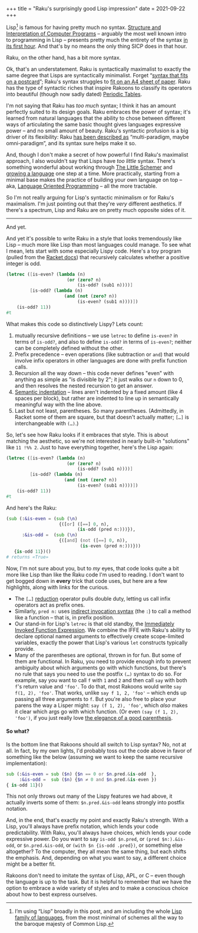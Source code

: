 +++
title = "Raku's surprisingly good Lisp impression"
date = 2021-09-22
+++

Lisp[^1] is famous for having pretty much no syntax.  [Structure and Interpretation of Computer Programs](https://en.wikipedia.org/wiki/Structure_and_Interpretation_of_Computer_Programs) – arguably the most well known intro to programming in Lisp – presents pretty much the entirety of the syntax [in its first hour](https://ocw.mit.edu/courses/electrical-engineering-and-computer-science/6-001-structure-and-interpretation-of-computer-programs-spring-2005/video-lectures/1a-overview-and-introduction-to-lisp/).  And that's by no means the only thing SICP does in that hour.

Raku, on the other hand, has a bit more syntax.

Ok, that's an understatement.  Raku is syntactically maximalist to exactly the same degree that Lisps are syntactically minimalist.  Forget “[syntax that fits on a postcard](https://richardeng.medium.com/syntax-on-a-post-card-cb6d85fabf88)”; Raku's syntax struggles to [fit on an A4 sheet of paper](https://raw.githubusercontent.com/Raku/mu/master/docs/Perl6/Cheatsheet/cheatsheet.txt).  Raku has the type of syntactic riches that inspire Rakoons to classify its operators into beautiful (though now sadly dated) [Periodic Tables](http://www.ozonehouse.com/mark/periodic/).

<!-- more -->

I'm not saying that Raku has _too much_ syntax; I think it has an amount perfectly suited to its design goals.  Raku embraces the power of syntax; it's learned from natural languages that the ability to chose between different ways of articulating the same basic thought gives languages expressive power – and no small amount of beauty.  Raku's syntactic profusion is a big driver of its flexibility: Raku [has been described as](https://www.evanmiller.org/a-review-of-perl-6.html) “multi-paradigm, maybe omni-paradigm”, and its syntax sure helps make it so.

And, though I don't make a secret of how powerful I find Raku's maximalist approach, I also wouldn't say that Lisps have _too little_ syntax.  There's something wonderful about working through [The Little Schemer](https://mitpress.mit.edu/books/little-schemer-fourth-edition) and [growing a language](https://archive.org/details/GrowingALanguageByGuySteeleAhvzDzKdB0) one step at a time.  More practically, starting from a minimal base makes the practice of building your own language on top – aka, [Language Oriented Programming](https://beautifulracket.com/appendix/why-lop-why-racket.html) – all the more tractable. 

So I'm not really arguing for Lisp's syntactic minimalism or for Raku's maximalism.  I'm just pointing out that they're _very_ different aesthetics.  If there's a spectrum, Lisp and Raku are on pretty much opposite sides of it. 

---
And yet.

And yet it's possible to write Raku in a style that looks tremendously like Lisp – much more like Lisp than most languages could manage.  To see what I mean, lets start with some especially Lispy code.  Here's a toy program (pulled from the [Racket docs](https://docs.racket-lang.org/reference/let.html#%28form._%28%28lib._racket%2Fprivate%2Fletstx-scheme..rkt%29._letrec%29%29)) that recursively calculates whether a positive integer is odd.

```scheme
(letrec ([is-even? (lambda (n)
                       (or (zero? n)
                           (is-odd? (sub1 n))))]
         [is-odd? (lambda (n)
                      (and (not (zero? n))
                           (is-even? (sub1 n))))])
    (is-odd? 11))
#t
```

What makes this code so distinctively Lispy?  Lets count:
1. mutually recursive definitions – we use `letrec` to define `is-even?` in terms of `is-odd?`, and also to define `is-odd?` in terms of `is-even?`; neither can be completely defined without the other.
2. Prefix precedence – even operations (like subtraction or `and`) that would involve infix operators in other languages are done with prefix function calls.
3. Recursion all the way down – this code never defines "even" with anything as simple as "is divisible by 2"; it just walks our `n` down to 0, and then resolves the nested recursion to get an answer.
4. [Semantic indentation](https://metaredux.com/posts/2020/12/06/semantic-clojure-formatting.html) – lines aren't indented by a fixed amount (like 4 spaces per block), but rather are indented to line up in semantically meaningful way with the line above.
5. Last but not least, parentheses.  So many parentheses.  (Admittedly, in Racket some of them are square, but that doesn't actually matter; `[…]` is interchangeable with `(…)`.)

So, let's see how Raku looks if it embraces that style.  This is about matching the aesthetic, so we're not interested in nearly built-in "solutions" like `11 !%% 2`.   Just to have everything together, here's the Lisp again:

```scheme
(letrec ([is-even? (lambda (n)
                       (or (zero? n)
                           (is-odd? (sub1 n))))]
         [is-odd? (lambda (n)
                      (and (not (zero? n))
                           (is-even? (sub1 n))))])
    (is-odd? 11))
#t
```

And here's the Raku:

```raku
(sub (:&is-even = (sub (\n)
                    {([or] ([==] 0, n),
                           (is-odd (pred n:)))}),
      :&is-odd =  (sub (\n)
                    {([and] (not ([==] 0, n)),
                            (is-even (pred n:)))}))
   {is-odd 11})()
# returns «True»
```

Now, I'm not sure about you, but to _my_ eyes, that code looks quite a bit more like Lisp than like the Raku code I'm used to reading.  I don't want to get bogged down in **every** trick that code uses, but here are a few highlights, along with links for the curious.

* The `[…]` [reduction](https://docs.raku.org/language/operators#index-entry-[+]_(reduction_metaoperators)) operator pulls double duty, letting us call infix operators act as prefix ones.
* Similarly, `pred n:` uses [indirect invocation syntax](https://docs.raku.org/language/objects#index-entry-indirect_invocant_syntax) (the `:`) to call a method like a function – that is, in prefix position.
* Our stand-in for Lisp's `letrec` is that old standby, the [Immediately Invoked Function Expression](https://developer.mozilla.org/en-US/docs/Glossary/IIFE).  We combine the IFFE with Raku's ability to declare optional named arguments to effectively create scope-limited variables, exactly the power that Lisp's various `let` constructs typically provide.
* Many of the parentheses are optional, thrown in for fun.  But some of them are functional.  In Raku, you need to provide enough info to prevent ambiguity about which arguments go with which functions, but there's no rule that says you need to use the postfix `(…)` syntax to do so.  For example, say you want to call `f` with `1` and `2` and then call `say` with both `f`'s return value and `'foo'`.  To do that, most Rakoons would write `say f(1, 2), 'foo'`.  That works, unlike `say f 1, 2, 'foo'` – which ends up passing all three arguments to `f`.  But you're also free to place your parens the way a Lisper might: `say (f 1, 2), 'foo'`, which _also_ makes it clear which args go with which function.  (Or even `(say (f 1, 2), 'foo')`, if you just really love [the elegance of a good parenthesis](https://m.xkcd.com/297/).

#### So what?

Is the bottom line that Rakoons should all switch to Lisp syntax?  No, not at all.  In fact, by my own lights, I'd probably toss out the code above in favor of something like the below (assuming we want to keep the same recursive implementation):

```raku
sub (:&is-even = sub ($n) {$n == 0 or $n.pred.&is-odd  },
     :&is-odd =  sub ($n) {$n ≠ 0 and $n.pred.&is-even })
{ is-odd 11}()
```

This not only throws out many of the Lispy features we had above, it actually inverts some of them: `$n.pred.&is-odd` leans strongly into postfix notation.

And, in the end, that's exactly my point and exactly Raku's strength.  With a Lisp, you'll always have prefix notation, which lends your code predictability.  With Raku, you'll always have choices, which lends your code expressive power.  Do you want to say `is-odd $n.pred`, or `(pred $n:).&is-odd`, or `$n.pred.&is-odd`, or `(with $n {is-odd .pred})`, or something else altogether?  To the computer, they all mean the same thing, but each shifts the emphasis.  And, depending on what you want to say, a different choice might be a better fit.

Rakoons don't need to imitate the syntax of Lisp, APL, or C – even though the language is up to the task.  But it is helpful to remember that we have the option to embrace a wide variety of styles and to make a conscious choice about how to best express ourselves. 






[^1]: I’m using  “Lisp” broadly in this post, and am including the whole [Lisp family of languages](https://en.wikipedia.org/wiki/List_of_Lisp-family_programming_languages), from the most minimal of schemes all the way to the baroque majesty of Common Lisp.
<!--stackedit_data:
eyJoaXN0b3J5IjpbMTY5NjI2NjkyNF19
-->